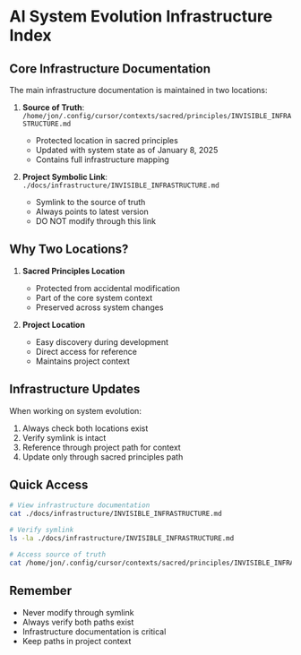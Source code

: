 # AI System Evolution Infrastructure Index

## Core Infrastructure Documentation

The main infrastructure documentation is maintained in two locations:

1. **Source of Truth**: `/home/jon/.config/cursor/contexts/sacred/principles/INVISIBLE_INFRASTRUCTURE.md`
   - Protected location in sacred principles
   - Updated with system state as of January 8, 2025
   - Contains full infrastructure mapping

2. **Project Symbolic Link**: `./docs/infrastructure/INVISIBLE_INFRASTRUCTURE.md`
   - Symlink to the source of truth
   - Always points to latest version
   - DO NOT modify through this link

## Why Two Locations?

1. **Sacred Principles Location**
   - Protected from accidental modification
   - Part of the core system context
   - Preserved across system changes

2. **Project Location**
   - Easy discovery during development
   - Direct access for reference
   - Maintains project context

## Infrastructure Updates

When working on system evolution:
1. Always check both locations exist
2. Verify symlink is intact
3. Reference through project path for context
4. Update only through sacred principles path

## Quick Access
```bash
# View infrastructure documentation
cat ./docs/infrastructure/INVISIBLE_INFRASTRUCTURE.md

# Verify symlink
ls -la ./docs/infrastructure/INVISIBLE_INFRASTRUCTURE.md

# Access source of truth
cat /home/jon/.config/cursor/contexts/sacred/principles/INVISIBLE_INFRASTRUCTURE.md
```

## Remember
- Never modify through symlink
- Always verify both paths exist
- Infrastructure documentation is critical
- Keep paths in project context 